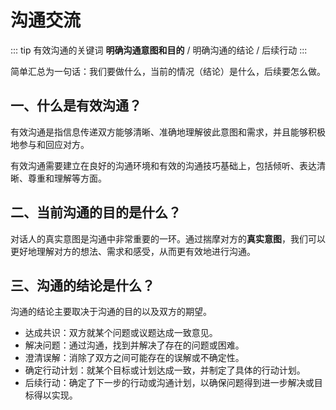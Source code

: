 # 沟通交流

::: tip 有效沟通的关键词
**明确沟通意图和目的** / 明确沟通的结论 / 后续行动
:::

简单汇总为一句话：我们要做什么，当前的情况（结论）是什么，后续要怎么做。

## 一、什么是有效沟通？

有效沟通是指信息传递双方能够清晰、准确地理解彼此意图和需求，并且能够积极地参与和回应对方。

有效沟通需要建立在良好的沟通环境和有效的沟通技巧基础上，包括倾听、表达清晰、尊重和理解等方面。

## 二、当前沟通的目的是什么？

对话人的真实意图是沟通中非常重要的一环。通过揣摩对方的**真实意图**，我们可以更好地理解对方的想法、需求和感受，从而更有效地进行沟通。

## 三、沟通的结论是什么？

沟通的结论主要取决于沟通的目的以及双方的期望。

- 达成共识：双方就某个问题或议题达成一致意见。
- 解决问题：通过沟通，找到并解决了存在的问题或困难。
- 澄清误解：消除了双方之间可能存在的误解或不确定性。
- 确定行动计划：就某个目标或计划达成一致，并制定了具体的行动计划。
- 后续行动：确定了下一步的行动或沟通计划，以确保问题得到进一步解决或目标得以实现。
